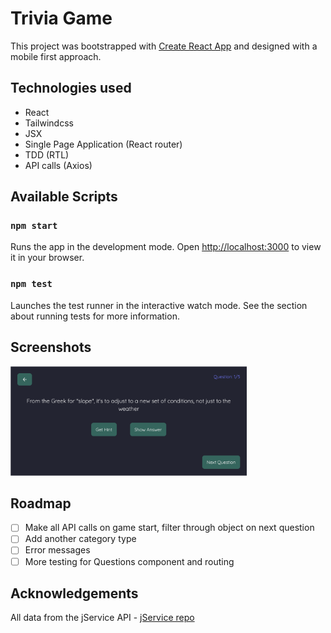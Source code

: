 # Trivia Game

This project was bootstrapped with [Create React App](https://github.com/facebook/create-react-app) and designed with a mobile first approach.

## Technologies used
- React
- Tailwindcss
- JSX
- Single Page Application (React router)
- TDD (RTL)
- API calls (Axios)

## Available Scripts
### `npm start`
Runs the app in the development mode. Open [http://localhost:3000](http://localhost:3000) to view it in your browser.

### `npm test`
Launches the test runner in the interactive watch mode.
See the section about running tests for more information.

## Screenshots
<img src="src/assets/triviagamescreenshot.png" width=75% height=75%>

## Roadmap
- [ ] Make all API calls on game start, filter through object on next question
- [ ] Add another category type
- [ ] Error messages
- [ ] More testing for Questions component and routing

## Acknowledgements

All data from the jService API - [jService repo](https://github.com/sottenad/jService)


